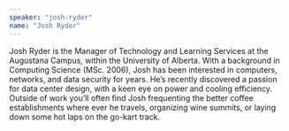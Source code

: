 ```yaml
---
speaker: "josh-ryder"
name: "Josh Ryder"
---
```


Josh Ryder is the Manager of Technology and Learning Services at the
Augustana Campus, within the University of Alberta. With a background in
Computing Science (MSc. 2006), Josh has been interested in computers,
networks, and data security for years. He’s recently discovered a passion for
data center design, with a keen eye on power and cooling efficiency. Outside
of work you’ll often find Josh frequenting the better coffee establishments
where ever he travels, organizing wine summits, or laying down some hot laps
on the go-kart track.
